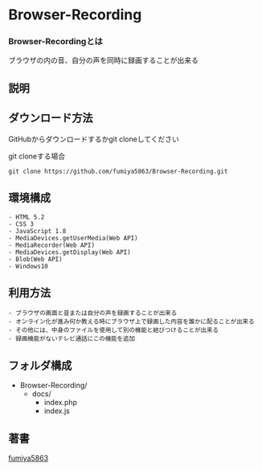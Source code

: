 # Browser-Recording
### Browser-Recordingとは

ブラウザの内の音、自分の声を同時に録画することが出来る

## 説明

## ダウンロード方法
GitHubからダウンロードするかgit cloneしてください

git cloneする場合
```
git clone https://github.com/fumiya5863/Browser-Recording.git
```


## 環境構成
```
- HTML 5.2
- CSS 3
- JavaScript 1.8
- MediaDevices.getUserMedia(Web API)
- MediaRecorder(Web API)
- MediaDevices.getDisplay(Web API)
- Blob(Web API)
- Windows10
```

## 利用方法

```
- ブラウザの画面と音または自分の声を録画することが出来る
- オンライン化が進み何か教える時にブラウザ上で録画した内容を誰かに配ることが出来る
- その他には、中身のファイルを使用して別の機能と結びつけることが出来る
- 録画機能がないテレビ通話にこの機能を追加
```

## フォルダ構成
- Browser-Recording/
  - docs/
    - index.php
    - index.js

## 著書
[fumiya5863](https://github.com/fumiya5863)
